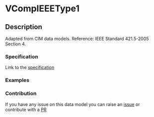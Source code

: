# VCompIEEEType1

## Description 

Adapted from CIM data models. Reference: IEEE Standard 421.5-2005 Section 4.
### Specification

Link to the [specification](https://smart-data-models.github.io/dataModel.EnergyCIM/VCompIEEEType1/doc/spec.md)
### Examples
### Contribution

 If you have any issue on this data model you can raise an [issue](https://github.com/smart-data-models/dataModel.EnergyCIM/issues)  or contribute with a [PR](https://github.com/smart-data-models/dataModel.EnergyCIM/pulls)